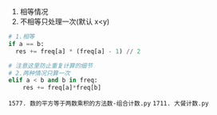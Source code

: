 1. 相等情况
2. 不相等只处理一次(默认 x<y)

```Python
# 1.相等
if a == b:
  res += freq[a] * (freq[a] - 1) // 2

# 注意这里防止重复计算的细节
# 2.两种情况只算一次
elif a < b and b in freq:
    res += freq[a]*freq[b]
```

`1577. 数的平方等于两数乘积的方法数-组合计数.py`
`1711. 大餐计数.py`
